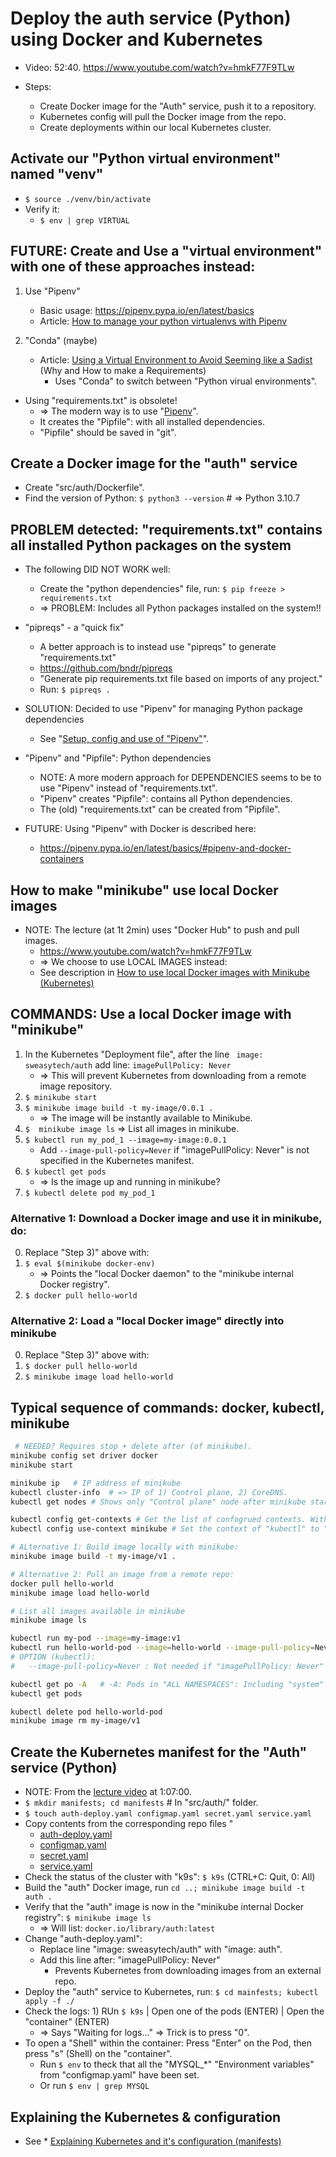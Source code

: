 # Deploy the auth service (Python) using Docker and Kubernetes

* Video: 52:40. <https://www.youtube.com/watch?v=hmkF77F9TLw>

* Steps:
  * Create Docker image for the "Auth" service, push it to a repository.
  * Kubernetes config will pull the Docker image from the repo.
  * Create deployments within our local Kubernetes cluster.

## Activate our "Python virtual environment" named "venv"

* `$ source ./venv/bin/activate`
* Verify it: 
  * `$ env | grep VIRTUAL`

## FUTURE: Create and Use a "virtual environment" with one of these approaches instead:

1. Use "Pipenv"

   * Basic usage: <https://pipenv.pypa.io/en/latest/basics>
   * Article: [How to manage your python virtualenvs with Pipenv](https://medium.com/test-automation-university/how-to-manage-your-python-virtualenvs-with-pipenv-f1220ded702e)

2. "Conda" (maybe)
   * Article: [Using a Virtual Environment to Avoid Seeming like a Sadist](https://boscacci.medium.com/why-and-how-to-make-a-requirements-txt-f329c685181e) (Why and How to make a Requirements)
     * Uses "Conda" to switch between "Python virual environments".

* Using "requirements.txt" is obsolete!
  * => The modern way is to use "[Pipenv](https://pipenv.pypa.io/en/latest/basics)".
  * It creates the "Pipfile": with all installed dependencies.
  * "Pipfile" should be saved in "git".

## Create a Docker image for the "auth" service

* Create "src/auth/Dockerfile".
* Find the version of Python: `$ python3 --version`  # => Python 3.10.7

## PROBLEM detected: "requirements.txt" contains all installed Python packages on the system

* The following DID NOT WORK well:
  * Create the "python dependencies" file, run: `$ pip freeze > requirements.txt`
  * => PROBLEM: Includes all Python packages installed on the system!!

* "pipreqs" - a "quick fix"
  * A better approach is to instead use "pipreqs" to generate "requirements.txt" 
  * https://github.com/bndr/pipreqs
  * "Generate pip requirements.txt file based on imports of any project."
  * Run: `$ pipreqs .`

* SOLUTION: Decided to use "Pipenv" for managing Python package dependencies  
  * See "[Setup, config and use of "Pipenv"](PART_2c_Python__Pipenv_and_Pipfile_for_dependencies.md)".

* "Pipenv" and "Pipfile": Python dependencies
  * NOTE: A more modern approach for DEPENDENCIES seems to be to use "Pipenv" instead of "requirements.txt".
  * "Pipenv" creates "Pipfile": contains all Python dependencies.
  * The (old) "requirements.txt" can be created from "Pipfile".

* FUTURE: Using "Pipenv" with Docker is described here:
  * <https://pipenv.pypa.io/en/latest/basics/#pipenv-and-docker-containers>

## How to make "minikube" use local Docker images

* NOTE: The lecture (at 1t 2min) uses "Docker Hub" to push and pull images.
  * https://www.youtube.com/watch?v=hmkF77F9TLw
  * => We choose to use LOCAL IMAGES instead: 
  * See description in [How to use local Docker images with Minikube (Kubernetes)](PART_3b_HOW_TO_Use_local_Docker_images_with_minikube.md)

## COMMANDS: Use a local Docker image with "minikube"

1. In the Kubernetes "Deployment file", after the line ` image: sweasytech/auth` add line: `imagePullPolicy: Never`
   * => This will prevent Kubernetes from downloading from a remote image repository.
2. `$ minikube start`
3. `$ minikube image build -t my-image/0.0.1 .`
    * => The image will be instantly available to Minikube.
4. `$  minikube image ls`  => List all images in minikube.
5. `$ kubectl run my_pod_1 --image=my-image:0.0.1`
    * Add `--image-pull-policy=Never` if "imagePullPolicy: Never" is not specified in the Kubernetes manifest.
6. `$ kubectl get pods`
    * => Is the image up and running in minikube?
7. `$ kubectl delete pod my_pod_1`

### Alternative 1: Download a Docker image and use it in minikube, do:

0. Replace "Step 3)" above with:
1. `$ eval $(minikube docker-env)`
   * => Points the "local Docker daemon" to the "minikube internal Docker registry".
2. `$ docker pull hello-world`

### Alternative 2: Load a "local Docker image" directly into minikube

0. Replace "Step 3)" above with:
1. `$ docker pull hello-world`
2. `$ minikube image load hello-world`

## Typical sequence of commands: docker, kubectl, minikube

```bash
 # NEEDED? Requires stop + delete after (of minikube).
minikube config set driver docker
minikube start

minikube ip   # IP address of minikube
kubectl cluster-info  # => IP of 1) Control plane, 2) CoreDNS.
kubectl get nodes # Shows only "Control plane" node after minikube startup.

kubectl config get-contexts # Get the list of confogrued contexts. With "namespaces".
kubectl config use-context minikube # Set the context of "kubectl" to "minikube".

# ALternative 1: Build image locally with minikube: 
minikube image build -t my-image/v1 .

# Alternative 2: Pull an image from a remote repo: 
docker pull hello-world
minikube image load hello-world

# List all images available in minikube
minikube image ls

kubectl run my-pod --image=my-image:v1 
kubectl run hello-world-pod --image=hello-world --image-pull-policy=Never
# OPTION (kubectl):
#   --image-pull-policy=Never : Not needed if "imagePullPolicy: Never" is used in the Kubernetes manifest file (.yaml).

kubectl get po -A   # -A: Pods in "ALL NAMESPACES": Including "system" related pods.
kubectl get pods

kubectl delete pod hello-world-pod
minikube image rm my-image/v1
```

## Create the Kubernetes manifest for the "Auth" service (Python)

* NOTE: From the [lecture video](https://www.youtube.com/watch?v=hmkF77F9TLw) at 1:07:00.
* `$ mkdir manifests; cd manifests`  # In "src/auth/" folder.
* `$ touch auth-deploy.yaml configmap.yaml secret.yaml service.yaml`
* Copy contents from the corresponding repo files "
  * [auth-deploy.yaml](https://github.com/selikapro/microservices-python/blob/main/src/auth/manifests/auth-deploy.yaml)
  * [configmap.yaml](https://github.com/selikapro/microservices-python/blob/main/src/auth/manifests/configmap.yaml)
  * [secret.yaml](https://github.com/selikapro/microservices-python/blob/main/src/auth/manifests/secret.yaml)
  * [service.yaml](https://github.com/selikapro/microservices-python/blob/main/src/auth/manifests/service.yaml)
* Check the status of the cluster with "k9s": `$ k9s` (CTRL+C: Quit, 0: All)
* Build the "auth" Docker image, run `cd ..; minikube image build -t auth .`
* Verify that the "auth" image is now in the "minikube internal Docker registry": `$ minikube image ls`
  * => Will list: `docker.io/library/auth:latest`
* Change "auth-deploy.yaml":
  * Replace line "image: sweasytech/auth" with "image: auth".
  * Add this line after: "imagePullPolicy: Never"
    * Prevents Kubernetes from downloading images from an external repo.
* Deploy the "auth" service to Kubernetes, run: `$ cd mainfests; kubectl apply -f ./`
* Check the logs: 1) RUn `$ k9s` | Open one of the pods (ENTER) | Open the "container" (ENTER) 
  * => Says "Waiting for logs..." => Trick is to press "0".
* To open a "Shell" within the container: Press "Enter" on the Pod, then press "s" (Shell) on the "container".
  * Run `$ env` to theck that all the "MYSQL_*" "Environment variables" from "configmap.yaml" have been set.
  * Or run `$ env | grep MYSQL`

## Explaining the Kubernetes & configuration

* See * [Explaining Kubernetes and it's configuration (manifests)](PART_4_Explaining_Kubernetes_and_config_files.md)
